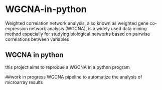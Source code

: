 # WGCNA-in-python
Weighted correlation network analysis, also known as weighted gene co-expression network analysis (WGCNA), is a widely used data mining method especially for studying biological networks based on pairwise correlations between variables

## WGCNA in python
this project aims to reprodue a WGCNA in a python program

##work in progress
WGCNA pipeline to automatize the analysis of microarray results

